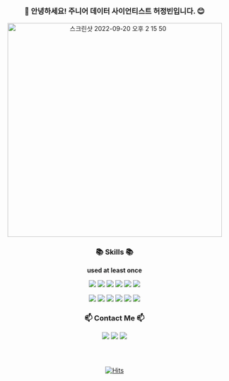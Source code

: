 <div align="center">

### :raised_hands: 안녕하세요! 주니어 데이터 사이언티스트 허정빈입니다. :blush:

</div>


<div align="center">

<img width="485" alt="스크린샷 2022-09-20 오후 2 15 50" src="https://user-images.githubusercontent.com/97662174/191173201-798ca83b-e314-4c83-ad87-7449984fe066.png">

</div>


<div align="center">

### :books: Skills :books:

</div>

<div align="center">

**used at least once**

</div>

<div align="center">
<img src="https://img.shields.io/badge/Python-3776AB?style=flat-square&logo=Python&logoColor=white"/></a>
<img src="https://img.shields.io/badge/Google Colab-F9AB00?style=flat-square&logo=Google Colab&logoColor=white"/></a>
<img src="https://img.shields.io/badge/pandas-150458?style=flat-square&logo=pandas&logoColor=white"/></a>
<img src="https://img.shields.io/badge/numpy-013243?style=flat-square&logo=numpy&logoColor=white"/></a>
<img src="https://img.shields.io/badge/scipy-8CAAE6?style=flat-square&logo=scipy&logoColor=white"/></a>
<img src="https://img.shields.io/badge/scikit-learn-F7931E?style=flat-square&logo=scikit-learn&logoColor=white"/></a>

<img src="https://img.shields.io/badge/TensorFlow-FF6F00?style=flat-square&logo=TensorFlow&logoColor=white"/></a>
<img src="https://img.shields.io/badge/Keras-D00000?style=flat-square&logo=Keras&logoColor=white"/></a>
<img src="https://img.shields.io/badge/PostgreSQL-4169E1?style=flat-square&logo=PostgreSQL&logoColor=white"/></a>
<img src="https://img.shields.io/badge/Flask-000000?style=flat-square&logo=Flask&logoColor=white"/></a>
<img src="https://img.shields.io/badge/Heroku-430098?style=flat-square&logo=Heroku&logoColor=white"/></a>
<img src="https://img.shields.io/badge/Metabase-509EE3?style=flat-square&logo=Metabase&logoColor=white"/></a>


</div>

<div align="center">

### :mailbox: Contact Me :mailbox: 

</div>

<div align="center">

<a href="https://blog.naver.com/mesutoezil11" target="_blank"><img src="https://img.shields.io/badge/Tech Blog-03C75A?style=flat-square&logo=Naver&logoColor=white"/></a>
<a href="mesutoezil11@naver.com" target="_blank"><img src="https://img.shields.io/badge/mesutoezil11@naver.com-2DB400?style=flat-square&logo=Mail.ru&logoColor=white"/></a>
<a href="https://lizard-microwave-a1a.notion.site/Jeongbin-Heo-8f831803d1f44e5f88d6bb572b9158ae" target="_blank"><img src="https://img.shields.io/badge/Profile-000000?style=flat-square&logo=Notion&logoColor=white"/></a>


</div>

### &nbsp;

<div align="center">

[![Hits](https://hits.seeyoufarm.com/api/count/incr/badge.svg?url=https%3A%2F%2Fgithub.com%2FJeongbin-Heo&count_bg=%2379C83D&title_bg=%23555555&icon=&icon_color=%23E7E7E7&title=hits&edge_flat=false)](https://hits.seeyoufarm.com)

</div>

